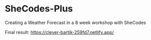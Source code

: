 # SheCodes-Plus
Creating a Weather Forecast in a 8 week workshop with SheCodes


Final result: https://clever-bartik-259fd7.netlify.app/ 
